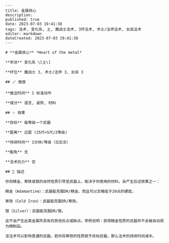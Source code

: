 
    ---
    title: 金属核心
    description: 
    published: true
    date: 2023-07-03 19:41:38
    tags: 法术, 变化系, 土, 魔战士法术, 3环法术, 术士/法师法术, 女巫法术
    editor: markdown
    dateCreated: 2023-07-03 19:41:38
    ---

    # **金属核心** *Heart of the metal*

    **学派** 变化系 \[土\] 

    **环位** 魔战士 3, 术士/法师 3, 女巫 3

    ## 🪄 施放

    **施法时间** 1 标准动作

    **成分** 语言, 姿势, 材料

    ## ✨ 效果 

    **目标** 每等级一个武器 

    **距离** 近距 (25尺+5尺/2等级)  

    **持续时间** 1分钟/等级（见后文） 

    **豁免** 无

    **法术抗力** 否

    ## 📖 描述

    你将精金、寒铁或银的自然性质引导至武器上，取决于你使用的材料，会产生后述效果之一：

    精金（Adamantine）：武器能克服DR/精金，而且可以忽略低于20点的硬度。

    寒铁（Cold Iron）：武器能克服DR/寒铁。

    银（Silver）：武器能克服DR/银。

    这不会产生此类金属所具有的其他优点或缺点。举例说明：获得精金性质的武器并不会被自动视为精制品。

    该法术可以影响普通的武器。若你将寒铁的性质赋予目标武器，那么法术的持续时间减半。
    